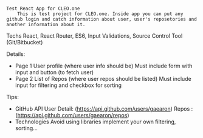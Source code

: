   															                        Test React App for CLEO.one	
        This is test project for CLEO.one. Inside app you can put any github login and catch information about user, user's reposetories and another information about it. 
        
Techs
React, React Router, ES6, Input Validations, Source Control Tool (Git/Bitbucket)

Details:
- Page 1
User profile (where user info should be)
Must include form with input and button (to fetch user)
- Page 2
List of Repos (where user repos should be listed)
Must include input for filtering and checkbox for sorting

Tips:
- GitHub API
User Detail: (https://api.github.com/users/gaearon)
Repos : (https://api.github.com/users/gaearon/repos)
- Technologies
Avoid using libraries implement your own filtering, sorting...
